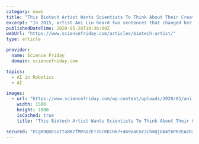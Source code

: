 ```yaml
---
category: news
title: "This Biotech Artist Wants Scientists To Think About Their Creations"
excerpt: "In 2015, artist Ani Liu heard two sentences that changed her entire approach to art: “Digital is dead. Bio is the new digital.” Those words, spoken at a welcome talk on her first day as a grad student at the MIT Media Lab, triggered panic at first ..."
publishedDateTime: 2020-05-28T18:36:00Z
webUrl: "https://www.sciencefriday.com/articles/biotech-artist/"
type: article

provider:
  name: Science Friday
  domain: sciencefriday.com

topics:
  - AI in Robotics
  - AI

images:
  - url: "https://www.sciencefriday.com/wp-content/uploads/2020/05/ani-liu-1.jpg"
    width: 1500
    height: 1000
    isCached: true
    title: "This Biotech Artist Wants Scientists To Think About Their Creations"

secured: "ECgK9QUE2xTtaBKZfMPaOZET7GrKDiRk7+469aaCmr3ChmQjOA4t6PR2EAzDz21jGKowYv4bIlktk1mi6xa0mOzgKq4y+XdyoPppuJjrsb2PWXi0XeUj8BzZbbp2/S+6Xl/g4efxIWPybOTEiF6TDleYdhElSKDaG/o70D4KedbvwNkU9MDYFK8XVGCezInijyjaHI0V06ZPqKsb2DJUwW4nTpZtHh3TDqRI/4e+rVlNt/S5CufE6RG3YSpQMeZHfmg32B8XKtk0qt/iV/ugCtri229Gqus6MB79QJE4/na1XIM8Srn8TBgSoNAJDdgO;DWvJ4Ga9ymEGY24TSUqr2g=="
---
```


